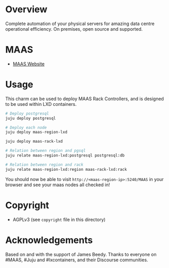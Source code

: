 # Overview
Complete automation of your physical servers for amazing data centre operational efficiency. On premises, open source and supported.

# MAAS
- [MAAS Website](https://www.maas.io/)

# Usage
This charm can be used to deploy MAAS Rack Controllers, and is designed to be used within LXD containers.

```bash
# Deploy postgresql
juju deploy postgresql

# Deploy each node
juju deploy maas-region-lxd

juju deploy maas-rack-lxd

# Relation between region and pgsql
juju relate maas-region-lxd:postgresql postgresql:db 

# Relation between region and rack
juju relate maas-region-lxd:region maas-rack-lxd:rack

```

You should now be able to visit `http://<maas-region-ip>:5240/MAAS` in your browser and see your maas nodes all checked in!


# Copyright
* AGPLv3 (see `copyright` file in this directory)

# Acknowledgements
Based on and with the support of James Beedy.
Thanks to everyone on #MAAS, #Juju and #lxcontainers, and their Discourse communities.